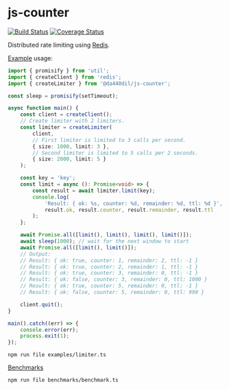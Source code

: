 # js-counter

[![Build Status](https://travis-ci.com/da440dil/js-counter.svg?branch=master)](https://travis-ci.com/da440dil/js-counter)
[![Coverage Status](https://coveralls.io/repos/github/da440dil/js-counter/badge.svg?branch=master)](https://coveralls.io/github/da440dil/js-counter?branch=master)

Distributed rate limiting using [Redis](https://redis.io/).

[Example](./examples/limiter.ts) usage:
```typescript
import { promisify } from 'util';
import { createClient } from 'redis';
import { createLimiter } from '@da440dil/js-counter';

const sleep = promisify(setTimeout);

async function main() {
	const client = createClient();
	// Create limiter with 2 limiters.
	const limiter = createLimiter(
		client,
		// First limiter is limited to 3 calls per second.
		{ size: 1000, limit: 3 },
		// Second limiter is limited to 5 calls per 2 seconds.
		{ size: 2000, limit: 5 }
	);

	const key = 'key';
	const limit = async (): Promise<void> => {
		const result = await limiter.limit(key);
		console.log(
			'Result: { ok: %s, counter: %d, remainder: %d, ttl: %d }',
			result.ok, result.counter, result.remainder, result.ttl
		);
	};

	await Promise.all([limit(), limit(), limit(), limit()]);
	await sleep(1000); // wait for the next window to start
	await Promise.all([limit(), limit()]);
	// Output:
	// Result: { ok: true, counter: 1, remainder: 2, ttl: -1 }
	// Result: { ok: true, counter: 2, remainder: 1, ttl: -1 }
	// Result: { ok: true, counter: 3, remainder: 0, ttl: -1 }
	// Result: { ok: false, counter: 3, remainder: 0, ttl: 1000 }
	// Result: { ok: true, counter: 5, remainder: 0, ttl: -1 }
	// Result: { ok: false, counter: 5, remainder: 0, ttl: 990 }

	client.quit();
}

main().catch((err) => {
	console.error(err);
	process.exit(1);
});
```

```
npm run file examples/limiter.ts
```

[Benchmarks](./benchmarks)
```
npm run file benchmarks/benchmark.ts
```
